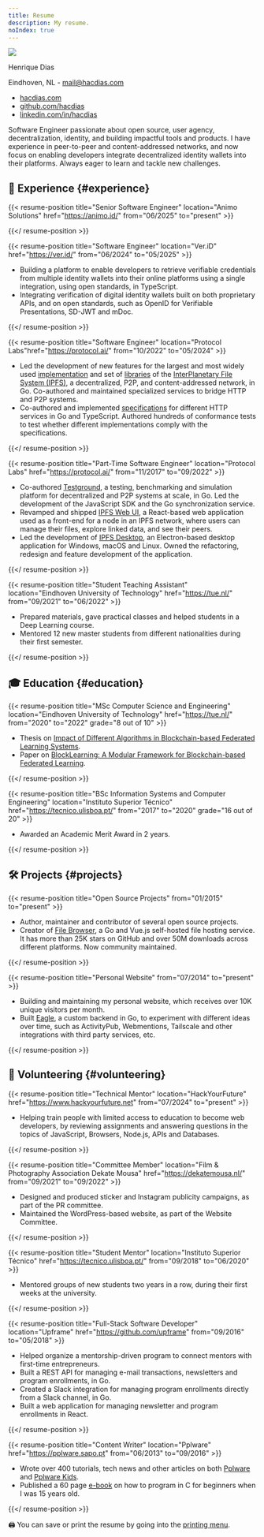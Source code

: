 ```yaml
---
title: Resume
description: My resume.
noIndex: true
---
```


<!--more-->

<div id="resume-header">

  ![](/avatar/512.jpg)

  <div>

  Henrique Dias

  Eindhoven, NL - [mail@hacdias.com](mailto:mail@hacdias.com)

  </div>

  - [hacdias.com](https://hacdias.com)
  - [github.com/hacdias](https://github.com/hacdias)
  - [linkedin.com/in/hacdias](https://www.linkedin.com/in/hacdias/)

</div>

Software Engineer passionate about open source, user agency, decentralization, identity, and building impactful tools and products. I have experience in peer-to-peer and content-addressed networks, and now focus on enabling developers integrate decentralized identity wallets into their platforms. Always eager to learn and tackle new challenges.

## 💼 Experience {#experience}

{{< resume-position 
  title="Senior Software Engineer"
  location="Animo Solutions" href="https://animo.id/"
  from="06/2025" to="present" >}}

{{</ resume-position >}}

{{< resume-position 
  title="Software Engineer"
  location="Ver.iD" href="https://ver.id/"
  from="06/2024" to="05/2025" >}}

- Building a platform to enable developers to retrieve verifiable credentials from multiple identity wallets into their online platforms using a single integration, using open standards, in TypeScript. 
- Integrating verification of digital identity wallets built on both proprietary APIs, and on open standards, such as OpenID for Verifiable Presentations, SD-JWT and mDoc.

{{</ resume-position >}}

{{< resume-position
  title="Software Engineer"
  location="Protocol Labs"href="https://protocol.ai/"
  from="10/2022" to="05/2024" >}}

- Led the development of new features for the largest and most widely used [implementation](https://github.com/ipfs/kubo) and set of [libraries](https://github.com/ipfs/boxo) of the [InterPlanetary File System (IPFS)](https://ipfs.tech/), a decentralized, P2P, and content-addressed network, in Go. Co-authored and maintained specialized services to bridge HTTP and P2P systems.
- Co-authored and implemented [specifications](https://specs.ipfs.tech/) for different HTTP services in Go and TypeScript. Authored hundreds of conformance tests to test whether different implementations comply with the specifications.

{{</ resume-position >}}

{{< resume-position 
  title="Part-Time Software Engineer" 
  location="Protocol Labs" href="https://protocol.ai/" 
  from="11/2017" to="09/2022" >}}

- Co-authored [Testground](http://testground.ai/), a testing, benchmarking and simulation platform for decentralized and P2P systems at scale, in Go. Led the development of the JavaScript SDK and the Go synchronization service.
- Revamped and shipped [IPFS Web UI](https://github.com/ipfs/ipfs-webui), a React-based web application used as a front-end for a node in an IPFS network, where users can manage their files, explore linked data, and see their peers.
- Led the development of [IPFS Desktop](https://github.com/ipfs/ipfs-desktop), an Electron-based desktop application for Windows, macOS and Linux. Owned the refactoring, redesign and feature development of the application.

{{</ resume-position >}}

{{< resume-position 
  title="Student Teaching Assistant" 
  location="Eindhoven University of Technology" href="https://tue.nl/" 
  from="09/2021" to="06/2022" >}}

- Prepared materials, gave practical classes and helped students in a Deep Learning course.
- Mentored 12 new master students from different nationalities during their first semester.

{{</ resume-position >}}

## 🎓 Education {#education}

{{< resume-position
  title="MSc Computer Science and Engineering"
  location="Eindhoven University of Technology" href="https://tue.nl/"
  from="2020" to="2022" grade="8 out of 10" >}}

- Thesis on [Impact of Different Algorithms in Blockchain-based Federated Learning Systems](/2022/09/07/thesis-blocklearning-framework/).
- Paper on [BlockLearning: A Modular Framework for Blockchain-based Federated Learning](/2023/02/16/paper-blocklearning-framework/).

{{</ resume-position >}}

{{< resume-position
  title="BSc Information Systems and Computer Engineering"
  location="Instituto Superior Técnico" href="https://tecnico.ulisboa.pt/"
  from="2017" to="2020" grade="16 out of 20" >}}

- Awarded an Academic Merit Award in 2 years.

{{</ resume-position >}}

## 🛠️ Projects {#projects}

{{< resume-position
  title="Open Source Projects"
  from="01/2015" to="present" >}}

- Author, maintainer and contributor of several open source projects.
- Creator of [File Browser](https://github.com/filebrowser/filebrowser), a Go and Vue.js self-hosted file hosting service. It has more than 25K stars on GitHub and over 50M downloads across different platforms. Now community maintained.

{{</ resume-position >}}

{{< resume-position
  title="Personal Website"
  from="07/2014" to="present" >}}

- Building and maintaining my personal website, which receives over 10K unique visitors per month.
- Built [Eagle](https://github.com/hacdias/eagle), a custom backend in Go, to experiment with different ideas over time, such as ActivityPub, Webmentions, Tailscale and other integrations with third party services, etc.

{{</ resume-position >}}

## 🌟 Volunteering {#volunteering}

{{< resume-position
  title="Technical Mentor"
  location="HackYourFuture" href="https://www.hackyourfuture.net"
  from="07/2024" to="present" >}}

- Helping train people with limited access to education to become web developers, by reviewing assignments and answering questions in the topics of JavaScript, Browsers, Node.js, APIs and Databases.

{{</ resume-position >}}

{{< resume-position
  title="Committee Member"
  location="Film & Photography Association Dekate Mousa" href="https://dekatemousa.nl/"
  from="09/2021" to="09/2022" >}}

- Designed and produced sticker and Instagram publicity campaigns, as part of the PR committee.
- Maintained the WordPress-based website, as part of the Website Committee.

{{</ resume-position >}}

{{< resume-position
  title="Student Mentor"
  location="Instituto Superior Técnico" href="https://tecnico.ulisboa.pt/"
  from="09/2018" to="06/2020" >}}

- Mentored groups of new students two years in a row, during their first weeks at the university.

{{</ resume-position >}}

{{< resume-position 
  title="Full-Stack Software Developer" 
  location="Upframe" href="https://github.com/upframe" 
  from="09/2016" to="05/2018" >}}

- Helped organize a mentorship-driven program to connect mentors with first-time entrepreneurs.
- Built a REST API for managing e-mail transactions, newsletters and program enrollments, in Go.
- Created a Slack integration for managing program enrollments directly from a Slack channel, in Go.
- Built a web application for managing newsletter and program enrollments in React.

{{</ resume-position >}}

{{< resume-position
  title="Content Writer"
  location="Pplware" href="https://pplware.sapo.pt"
  from="06/2013" to="09/2016" >}}

- Wrote over 400 tutorials, tech news and other articles on both [Pplware](https://pplware.sapo.pt/author/henrique_dias/) and [Pplware Kids](https://kids.pplware.sapo.pt/author/henrique_dias/).
- Published a 60 page [e-book](https://media.hacdias.com/2015-02-27-aprenda-a-programar.pdf) on how to program in C for beginners when I was 15 years old.

{{</ resume-position >}}

<div class='box' id='printing-hint'>
  🖨️ You can save or print the resume by going into the <a href="javascript:print()">printing menu</a>.
</div>
